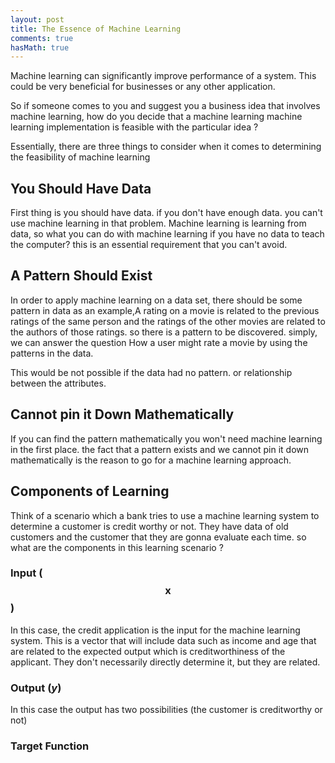```yaml
---
layout: post
title: The Essence of Machine Learning
comments: true
hasMath: true
---
```


Machine learning can significantly improve performance of a system. This could be very beneficial for businesses or any other application.

So if someone comes to you and suggest you a business idea that involves machine learning, how do you decide that a machine learning machine learning implementation is feasible with the particular idea ?

Essentially, there are three things to consider when it comes to determining the feasibility of machine learning


## You Should Have Data

First thing is you should have data. if you don't have enough data. you can't use machine learning in that problem. Machine learning is learning from data, so what you can do with machine learning if you have no data to teach the computer? this is an essential requirement that you can't avoid.


## A Pattern Should Exist

In order to apply machine learning on a data set, there should be some pattern in data as an example,A rating on a movie is related to the previous ratings of the same person and the ratings of the other movies are related to the authors of those ratings. so there is a pattern to be discovered. simply, we can answer the question How a user might rate a movie by using the patterns in the data.

This would be not possible if the data had no pattern. or relationship between the attributes.


## Cannot pin it Down Mathematically

If you can find the pattern mathematically you won't need machine learning in the first place. the fact that a pattern exists and we cannot pin it down mathematically is the reason to go for a machine learning approach.


## Components of Learning

Think of a scenario which a bank tries to use a machine learning system to determine a customer is credit worthy or not. They have data of old customers and the customer that they are gonna evaluate each time. so what are the components in this learning scenario ?

### Input ($$\boldsymbol{x}$$)

In this case, the credit application is the input for the machine learning system. This is a vector that will include data such as income and age that are related to the expected output which is creditworthiness of the applicant. They don't necessarily directly determine it,  but they are related.

### Output (*y*)

In this case the output has two possibilities (the customer is creditworthy or not)

### Target Function